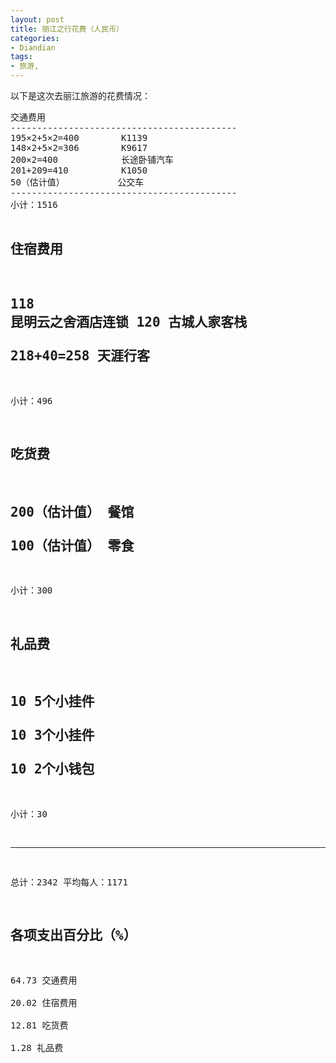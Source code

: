 ```yaml
---
layout: post
title: 丽江之行花费（人民币）
categories:
- Diandian
tags:
- 旅游, 
---
```

<p>以下是这次去丽江旅游的花费情况：</p>
<!--more-->
<pre config="brush:plain;toolbar:false;">交通费用
-------------------------------------------
195&times;2+5&times;2=400        K1139              
148&times;2+5&times;2=306        K9617              
200&times;2=400            长途卧铺汽车         
201+209=410          K1050              
50（估计值）          公交车            
-------------------------------------------
小计：1516
                                         
住宿费用
-------------------------------------------
118                  昆明云之舍酒店连锁
120                  古城人家客栈               
218+40=258           天涯行客                   
-------------------------------------------
小计：496
                                         
吃货费
-------------------------------------------
200（估计值）         餐馆                     
100（估计值）         零食
-------------------------------------------
小计：300
                                         
礼品费
-------------------------------------------
10                   5个小挂件                      
10                   3个小挂件                      
10                   2个小钱包                       
-------------------------------------------
小计：30
                                         
-------------------------------------------
总计：2342   平均每人：1171
                      
                                         
各项支出百分比（%）
-------------------------------------------
64.73                交通费用                   
20.02                住宿费用                  
12.81                吃货费                                      
1.28                 礼品费</pre>